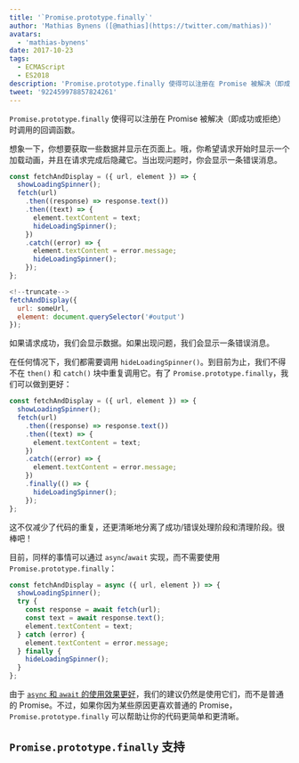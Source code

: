 ```yaml
---
title: '`Promise.prototype.finally`'
author: 'Mathias Bynens ([@mathias](https://twitter.com/mathias))'
avatars:
  - 'mathias-bynens'
date: 2017-10-23
tags:
  - ECMAScript
  - ES2018
description: 'Promise.prototype.finally 使得可以注册在 Promise 被解决（即成功或拒绝）时调用的回调函数。'
tweet: '922459978857824261'
---
```

`Promise.prototype.finally` 使得可以注册在 Promise 被解决（即成功或拒绝）时调用的回调函数。

想象一下，你想要获取一些数据并显示在页面上。哦，你希望请求开始时显示一个加载动画，并且在请求完成后隐藏它。当出现问题时，你会显示一条错误消息。

```js
const fetchAndDisplay = ({ url, element }) => {
  showLoadingSpinner();
  fetch(url)
    .then((response) => response.text())
    .then((text) => {
      element.textContent = text;
      hideLoadingSpinner();
    })
    .catch((error) => {
      element.textContent = error.message;
      hideLoadingSpinner();
    });
};

<!--truncate-->
fetchAndDisplay({
  url: someUrl,
  element: document.querySelector('#output')
});
```

如果请求成功，我们会显示数据。如果出现问题，我们会显示一条错误消息。

在任何情况下，我们都需要调用 `hideLoadingSpinner()`。到目前为止，我们不得不在 `then()` 和 `catch()` 块中重复调用它。有了 `Promise.prototype.finally`，我们可以做到更好：

```js
const fetchAndDisplay = ({ url, element }) => {
  showLoadingSpinner();
  fetch(url)
    .then((response) => response.text())
    .then((text) => {
      element.textContent = text;
    })
    .catch((error) => {
      element.textContent = error.message;
    })
    .finally(() => {
      hideLoadingSpinner();
    });
};
```

这不仅减少了代码的重复，还更清晰地分离了成功/错误处理阶段和清理阶段。很棒吧！

目前，同样的事情可以通过 `async`/`await` 实现，而不需要使用 `Promise.prototype.finally`：

```js
const fetchAndDisplay = async ({ url, element }) => {
  showLoadingSpinner();
  try {
    const response = await fetch(url);
    const text = await response.text();
    element.textContent = text;
  } catch (error) {
    element.textContent = error.message;
  } finally {
    hideLoadingSpinner();
  }
};
```

由于 [`async` 和 `await` 的使用效果更好](https://mathiasbynens.be/notes/async-stack-traces)，我们的建议仍然是使用它们，而不是普通的 Promise。不过，如果你因为某些原因更喜欢普通的 Promise，`Promise.prototype.finally` 可以帮助让你的代码更简单和更清晰。

## `Promise.prototype.finally` 支持

<feature-support chrome="63 /blog/v8-release-63"
                 firefox="58"
                 safari="11.1"
                 nodejs="10"
                 babel="yes https://github.com/zloirock/core-js#ecmascript-promise"></feature-support>
